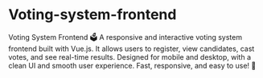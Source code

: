 # Voting-system-frontend
Voting System Frontend 🗳️ A responsive and interactive voting system frontend built with Vue.js. It allows users to register, view candidates, cast votes, and see real-time results. Designed for mobile and desktop, with a clean UI and smooth user experience. Fast, responsive, and easy to use! 🚀
